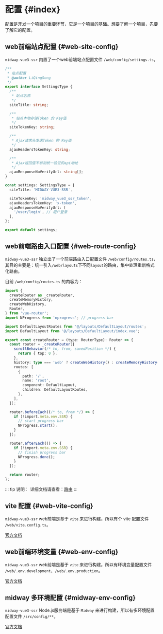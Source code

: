 # 配置 {#index}

配置是开发一个项目的重要环节，它是一个项目的基础。想要了解一个项目，先要了解它的配置。

## web前端站点配置 {#web-site-config}

`midway-vue3-ssr` 内置了一个web前端站点配置文件 `/web/config/settings.ts`。

```ts
/**
 * 站点配置
 * @author LiQingSong
 */
export interface SettingsType {
  /**
   * 站点名称
   */
  siteTitle: string;

  /**
   * 站点本地存储Token 的 Key值
   */
  siteTokenKey: string;

  /**
   * Ajax请求头发送Token 的 Key值
   */
  ajaxHeadersTokenKey: string;

  /**
   * Ajax返回值不参加统一验证的api地址
   */
  ajaxResponseNoVerifyUrl: string[];
}

const settings: SettingsType = {
  siteTitle: 'MIDWAY-VUE3-SSR',

  siteTokenKey: 'midway_vue3_ssr_token',
  ajaxHeadersTokenKey: 'x-token',
  ajaxResponseNoVerifyUrl: [
    '/user/login', // 用户登录
  ],
};

export default settings;

```

## web前端路由入口配置 {#web-route-config}

`midway-vue3-ssr` 独立出了一个前端路由入口配置文件 `/web/config/routes.ts`，其目的主要是：统一引入`/web/layouts`下不同`layout`的路由，集中处理重新格式化路由。

目前 `/web/config/routes.ts` 的内容为：

```ts
import {
  createRouter as _createRouter,
  createMemoryHistory,
  createWebHistory,
  Router,
} from 'vue-router';
import NProgress from 'nprogress'; // progress bar

import DefaultLayoutRoutes from '@/layouts/DefaultLayout/routes';
import DefaultLayout from '@/layouts/DefaultLayout/index.vue';

export const createRouter = (type: RouterType): Router => {
  const router = _createRouter({
    scrollBehavior(/* to, from, savedPosition */) {
      return { top: 0 };
    },
    history: type === 'web' ? createWebHistory() : createMemoryHistory(),
    routes: [
      {
        path: '/',
        name: 'root',
        component: DefaultLayout,
        children: DefaultLayoutRoutes,
      },
    ],
  });

  router.beforeEach((/* to, from */) => {
    if (!import.meta.env.SSR) {
      // start progress bar
      NProgress.start();
    }
  });

  router.afterEach(() => {
    if (!import.meta.env.SSR) {
      // finish progress bar
      NProgress.done();
    }
  });

  return router;
};

```

::: tip 说明：
详细文档请查看：[路由](/guide/essentials/routing.md)
:::



## vite 配置 {#web-vite-config}

`midway-vue3-ssr` web前端是基于 `vite` 来进行构建，所以有个 vite 配置文件 `/web/vite.config.ts`。

[官方文档](https://cn.vitejs.dev/config/)


## web前端环境变量 {#web-env-config}
`midway-vue3-ssr` web前端是基于 `vite` 来进行构建，所以有环境变量配置文件 `/web/.env.development`、`/web/.env.production`。

[官方文档](https://cn.vitejs.dev/guide/env-and-mode.html)

## midway 多环境配置 {#midway-env-config}

`midway-vue3-ssr` Node.js服务端是基于 `Midway` 来进行构建，所以有多环境配置配置文件 `/src/config/**`。

[官方文档](http://www.midwayjs.org/docs/env_config)

